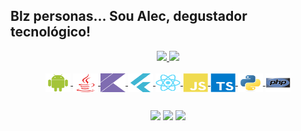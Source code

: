 ## Blz personas... Sou Alec, degustador tecnológico!
 <div align="center">
  <a href="https://github.com/alecnsilva">
  <img height="180em" src="https://github-readme-stats.vercel.app/api?username=alecnsilva&show_icons=true&theme=nord&include_all_commits=true&count_private=true"/>
  <img height="180em" src="https://github-readme-stats.vercel.app/api/top-langs/?username=alecnsilva&layout=compact&langs_count=7&theme=nord"/>
</div>
<div align="center" style="display: inline_block"><br>
  <img align="center" alt="Alec-Android" height="30" width="40" src="https://raw.githubusercontent.com/devicons/devicon/master/icons/android/android-plain.svg">
  <img align="center" alt="Alec-Kt" height="30" width="40" src="https://raw.githubusercontent.com/devicons/devicon/master/icons/java/java-plain.svg">
  <img align="center" alt="Alec-Kt" height="30" width="40" src="https://raw.githubusercontent.com/devicons/devicon/master/icons/kotlin/kotlin-plain.svg">
  <img align="center" alt="Alec-Ftr" height="30" width="40" src="https://raw.githubusercontent.com/devicons/devicon/master/icons/flutter/flutter-plain.svg">
  <img align="center" alt="Alec-React" height="30" width="40" src="https://raw.githubusercontent.com/devicons/devicon/master/icons/react/react-original.svg">
  <img align="center" alt="Alec-Js" height="30" width="40" src="https://raw.githubusercontent.com/devicons/devicon/master/icons/javascript/javascript-plain.svg">
  <img align="center" alt="Alec-Ts" height="30" width="40" src="https://raw.githubusercontent.com/devicons/devicon/master/icons/typescript/typescript-plain.svg">
  <img align="center" alt="Alec-Py" height="30" width="40" src="https://raw.githubusercontent.com/devicons/devicon/master/icons/python/python-original.svg">
  <img align="center" alt="Alec-Php" height="30" width="40" src="https://raw.githubusercontent.com/devicons/devicon/master/icons/php/php-original.svg">
</div>

  ##

 <div align="center"> 
  <a href="https://www.youtube.com/channel/UC95BrZFqghemqnEcnm0dWfA" target="_blank"><img src="https://img.shields.io/badge/YouTube-FF0000?style=for-the-badge&logo=youtube&logoColor=white" target="_blank"></a>
  <a href = "mailto:alec.ns@pm.me"><img src="https://img.shields.io/badge/-Gmail-%23333?style=for-the-badge&logo=gmail&logoColor=white" target="_blank"></a>
  <a href="https://www.linkedin.com/in/alecnsilva/" target="_blank"><img src="https://img.shields.io/badge/-LinkedIn-%230077B5?style=for-the-badge&logo=linkedin&logoColor=white" target="_blank"></a> 
 </div>
